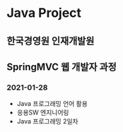 # Java Project
## 한국경영원 인재개발원
## SpringMVC 웹 개발자 과정

### 2021-01-28

* Java 프로그래밍 언어 활용
* 응용SW 엔지니어링
* Java 프로그래밍 2일차